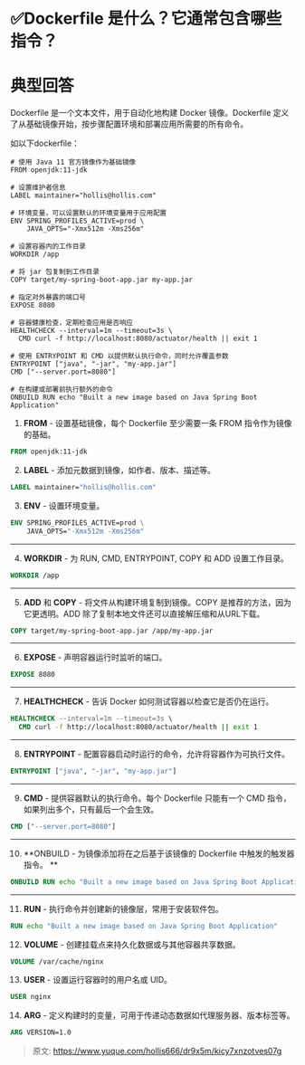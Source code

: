 # ✅Dockerfile 是什么？它通常包含哪些指令？


# 典型回答

Dockerfile 是一个文本文件，用于自动化地构建 Docker 镜像。Dockerfile 定义了从基础镜像开始，按步骤配置环境和部署应用所需要的所有命令。

如以下dockerfile：
```
# 使用 Java 11 官方镜像作为基础镜像
FROM openjdk:11-jdk

# 设置维护者信息
LABEL maintainer="hollis@hollis.com"

# 环境变量，可以设置默认的环境变量用于应用配置
ENV SPRING_PROFILES_ACTIVE=prod \
    JAVA_OPTS="-Xmx512m -Xms256m"

# 设置容器内的工作目录
WORKDIR /app

# 将 jar 包复制到工作目录
COPY target/my-spring-boot-app.jar my-app.jar

# 指定对外暴露的端口号
EXPOSE 8080

# 容器健康检查，定期检查应用是否响应
HEALTHCHECK --interval=1m --timeout=3s \
  CMD curl -f http://localhost:8080/actuator/health || exit 1

# 使用 ENTRYPOINT 和 CMD 以提供默认执行命令，同时允许覆盖参数
ENTRYPOINT ["java", "-jar", "my-app.jar"]
CMD ["--server.port=8080"]

# 在构建或部署前执行额外的命令
ONBUILD RUN echo "Built a new image based on Java Spring Boot Application"

```

1.  **FROM** - 设置基础镜像，每个 Dockerfile 至少需要一条 FROM 指令作为镜像的基础。 
```dockerfile
FROM openjdk:11-jdk
```
 

2.   **LABEL** - 添加元数据到镜像，如作者、版本、描述等。 
```dockerfile
LABEL maintainer="hollis@hollis.com"
```
 

3. **ENV** - 设置环境变量。 
```dockerfile
ENV SPRING_PROFILES_ACTIVE=prod \
    JAVA_OPTS="-Xmx512m -Xms256m"
```
** **

4. **WORKDIR** - 为 RUN, CMD, ENTRYPOINT, COPY 和 ADD 设置工作目录。 
```dockerfile
WORKDIR /app
```
** **

5. **ADD** 和 **COPY** - 将文件从构建环境复制到镜像。COPY 是推荐的方法，因为它更透明。ADD 除了复制本地文件还可以直接解压缩和从URL下载。 
```dockerfile
COPY target/my-spring-boot-app.jar /app/my-app.jar
```
** **

6.  **EXPOSE** - 声明容器运行时监听的端口。 
```dockerfile
EXPOSE 8080
```
** **

7.  **HEALTHCHECK** - 告诉 Docker 如何测试容器以检查它是否仍在运行。 
```dockerfile
HEALTHCHECK --interval=1m --timeout=3s \
  CMD curl -f http://localhost:8080/actuator/health || exit 1
```
** **

8.  **ENTRYPOINT** - 配置容器启动时运行的命令，允许将容器作为可执行文件。 
```dockerfile
ENTRYPOINT ["java", "-jar", "my-app.jar"]
```
**  **

9. **CMD** - 提供容器默认的执行命令。每个 Dockerfile 只能有一个 CMD 指令，如果列出多个，只有最后一个会生效。 
```dockerfile
CMD ["--server.port=8080"]
```
** **

10. **ONBUILD - 为镜像添加将在之后基于该镜像的 Dockerfile 中触发的触发器指令。 **
```dockerfile
ONBUILD RUN echo "Built a new image based on Java Spring Boot Application"
```
** **

11. **RUN** - 执行命令并创建新的镜像层，常用于安装软件包。 
```dockerfile
RUN echo "Built a new image based on Java Spring Boot Application"
```
 

12.  **VOLUME** - 创建挂载点来持久化数据或与其他容器共享数据。 
```dockerfile
VOLUME /var/cache/nginx
```
 

13.  **USER** - 设置运行容器时的用户名或 UID。 
```dockerfile
USER nginx
```
 

14.  **ARG** - 定义构建时的变量，可用于传递动态数据如代理服务器、版本标签等。 
```dockerfile
ARG VERSION=1.0
```



> 原文: <https://www.yuque.com/hollis666/dr9x5m/kicy7xnzotves07g>